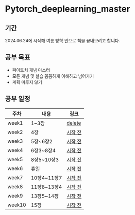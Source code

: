 # Pytorch_deeplearning_master

## 기간
2024.06.24에 시작해 여름 방학 안으로 책을 끝내보려고 합니다.

## 공부 목표
- 파이토치 개념 마스터
- 모든 개념 및 실습 꼼꼼하게 이해하고 넘어가기
- 계획 미루지 않기


## 공부 일정

| 주차      | 내용        | 링크               |
|-----------|-------------|--------------------|
| week1     | 1~3장       | [delete](https://velog.io/@wltjs1027/파이토치딥러닝마스터3장-텐서-구조체) |
| week2     | 4장         | [시작 전]() |
| week3     | 5장~6장2    | [시작 전]() |
| week4     | 6장3~8장4   | [시작 전]() |
| week5     | 8장5~10장3  | [시작 전]() |
| week6     | 휴일        | [시작 전]() |
| week7     | 10장4~11장7 | [시작 전]() |
| week8     | 11장8~13장4 | [시작 전]() |
| week9     | 13장5~14장  | [시작 전]() |
| week10    | 15장        | [시작 전]() |
